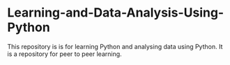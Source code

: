 # Learning-and-Data-Analysis-Using-Python
This repository is is for learning Python and analysing data using Python. It is a repository for peer to peer learning.

